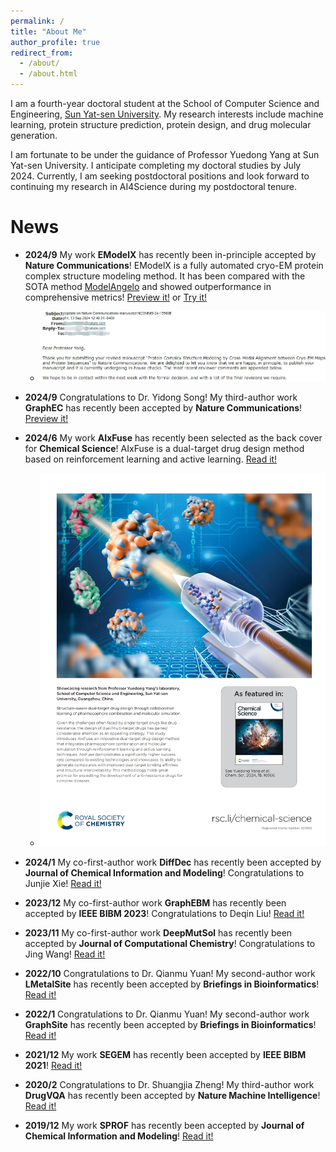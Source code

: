 ```yaml
---
permalink: /
title: "About Me"
author_profile: true
redirect_from: 
  - /about/
  - /about.html
---
```



I am a fourth-year doctoral student at the School of Computer Science and Engineering, [Sun Yat-sen University](https://www.sysu.edu.cn/sysuen/). My research interests include machine learning, protein structure prediction, protein design, and drug molecular generation.

I am fortunate to be under the guidance of Professor Yuedong Yang at Sun Yat-sen University. I anticipate completing my doctoral studies by July 2024. Currently, I am seeking postdoctoral positions and look forward to continuing my research in AI4Science during my postdoctoral tenure.

# News

* **2024/9**  My work **EModelX** has recently been in-principle accepted by **Nature Communications**! EModelX is a fully automated cryo-EM protein complex structure modeling method. It has been compared with the SOTA method [ModelAngelo](https://doi.org/10.1038/s41586-024-07215-4) and showed outperformance in comprehensive metrics! [Preview it!](https://mts-ncomms.nature.com/ncomms_files/2024/08/23/00494098/02/494098_2_merged_1724434237.pdf) or [Try it!](https://bio-web1.nscc-gz.cn/app/EModelX)

  * ![EModelX](/images/emodelx.png)

* **2024/9** Congratulations to Dr. Yidong Song! My third-author work **GraphEC** has recently been accepted by **Nature Communications**! [Preview it!](https://doi.org/10.21203/rs.3.rs-4344209/v1)

* **2024/6** My work **AIxFuse** has recently been selected as the back cover for **Chemical Science**! AIxFuse is a dual-target drug design method based on reinforcement learning and active learning. [Read it!](https://doi.org/10.1039/D4SC00094C)

  * ![AIxFuse](/images/aixfuse.jpg)

* **2024/1**  My co-first-author work **DiffDec** has recently been accepted by **Journal of Chemical Information and Modeling**! Congratulations to Junjie Xie! [Read it!](https://doi.org/10.1021/acs.jcim.3c01466)

* **2023/12**  My co-first-author work **GraphEBM** has recently been accepted by **IEEE BIBM 2023**! Congratulations to Deqin Liu! [Read it!](https://doi.org/10.1109/BIBM58861.2023.10385826)

* **2023/11**  My co-first-author work **DeepMutSol** has recently been accepted by **Journal of Computational Chemistry**! Congratulations to Jing Wang! [Read it!](https://doi.org/10.1002/jcc.27249)

* **2022/10**  Congratulations to Dr. Qianmu Yuan! My second-author work **LMetalSite** has recently been accepted by **Briefings in Bioinformatics**! [Read it!](https://doi.org/10.1093/bib/bbac444)

* **2022/1**  Congratulations to Dr. Qianmu Yuan! My second-author work **GraphSite** has recently been accepted by **Briefings in Bioinformatics**! [Read it!](https://doi.org/10.1093/bib/bbab564)

* **2021/12**  My work **SEGEM** has recently been accepted by **IEEE BIBM 2021**! [Read it!](https://doi.org/10.1109/BIBM52615.2021.9669647)

* **2020/2**  Congratulations to Dr. Shuangjia Zheng! My third-author work **DrugVQA** has recently been accepted by **Nature Machine Intelligence**!  [Read it!](https://doi.org/10.1038/s42256-020-0152-y)

* **2019/12**  My work **SPROF** has recently been accepted by **Journal of Chemical Information and Modeling**! [Read it!](https://doi.org/10.1021/acs.jcim.9b00438)
